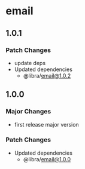 # email

## 1.0.1

### Patch Changes

- update deps
- Updated dependencies
  - @libra/email@1.0.2

## 1.0.0

### Major Changes

- first release major version

### Patch Changes

- Updated dependencies
  - @libra/email@1.0.0
